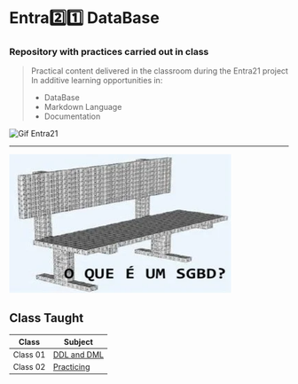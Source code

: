 # Entra2️⃣1️⃣ DataBase

### Repository with practices carried out in class

>Practical content delivered in the classroom during the Entra21 project In additive learning opportunities in:
>
> - DataBase
> - Markdown Language
> - Documentation

![Gif Entra21](https://github.com/ArthurEstevan/Entra21_Java_Advanced_2022/blob/main/entra21.gif)

---

<a href="#"><img  src="/gif_image/Banco%20de%20Dados.webp" width="400 " height="250" /></a>

## Class Taught

| Class | Subject |
|------|---------|
|Class 01 |[DDL and DML](/Class_01)
|Class 02 |[Practicing](/Class_02)  
